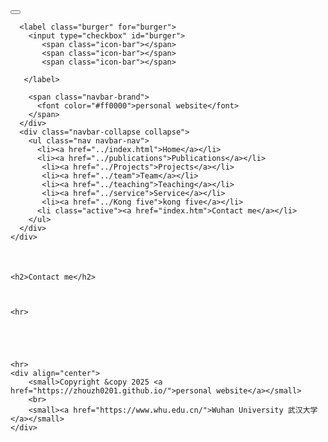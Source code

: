 <!--DOCTYPE html-->
<html>
<head>
  <meta charset="utf-8">
  <meta name="author" content="personal website">
  <meta name="viewport" content="width=device-width, initial-scale=1.0">
  <link href="https://apps.bdimg.com/libs/bootstrap/3.3.4/css/bootstrap.min.css" rel="stylesheet" />
  <title>zhouzhonghong - Wuhan University</title>
  <link href="../static/bootstrap/css/bootstrap.css" rel="stylesheet" />
  <link href="../static/xin.css" rel="stylesheet" />

</head>  
<body>
  <title>Contact me</title>

  <link href="../static/bootstrap/css/bootstrap.css" rel="stylesheet">
  <link href="../static/xin.css" rel="stylesheet">

<!--/head-->

<body>

  <nav class="navbar navbar-inverse navbar-fixed-top">
    <div class="container">
      <div class="navbar-header">
        <button type="button" class="navbar-toggle" data-toggle="collapse" data-target=".navbar-collapse">
          <span class="icon-bar"></span>
          <span class="icon-bar"></span>
          <span class="icon-bar"></span>
        </button>

      <label class="burger" for="burger">
        <input type="checkbox" id="burger">
           <span class="icon-bar"></span>
           <span class="icon-bar"></span>
           <span class="icon-bar"></span>
       
       </label>
       
        <span class="navbar-brand">
          <font color="#ff0000">personal website</font>
        </span>
      </div>
      <div class="navbar-collapse collapse">
        <ul class="nav navbar-nav">
          <li><a href="../index.html">Home</a></li>
          <li><a href="../publications">Publications</a></li>
           <li><a href="../Projects">Projects</a></li>
           <li><a href="../team">Team</a></li>
           <li><a href="../teaching">Teaching</a></li>
           <li><a href="../service">Service</a></li>
           <li><a href="../Kong five">kong five</a></li>
          <li class="active"><a href="index.htm">Contact me</a></li>
        </ul>
      </div>
    </div>
  </nav>
</body>
  <div class="container" style="margin-top: 50px;">

    <h2>Contact me</h2>
    
      

    <hr>

    
    
    

    <hr>
    <div align="center">
        <small>Copyright &copy 2025 <a href="https://zhouzh0201.github.io/">personal website</a></small>
        <br>
        <small><a href="https://www.whu.edu.cn/">Wuhan University 武汉大学</a></small>
    </div>
  </div>

  <script src="../static/jquery.js"></script>
  <script src="../static/bootstrap/js/bootstrap.js"></script>
</body>
<!-- <div align="center">
  <small>
      
  </small>
</div> -->

</html>
